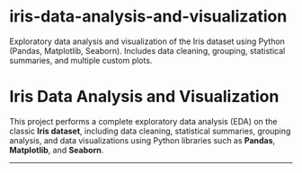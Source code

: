 # iris-data-analysis-and-visualization
Exploratory data analysis and visualization of the Iris dataset using Python (Pandas, Matplotlib, Seaborn). Includes data cleaning, grouping, statistical summaries, and multiple custom plots.
# Iris Data Analysis and Visualization

This project performs a complete exploratory data analysis (EDA) on the classic **Iris dataset**, including data cleaning, statistical summaries, grouping analysis, and data visualizations using Python libraries such as **Pandas**, **Matplotlib**, and **Seaborn**.

---

